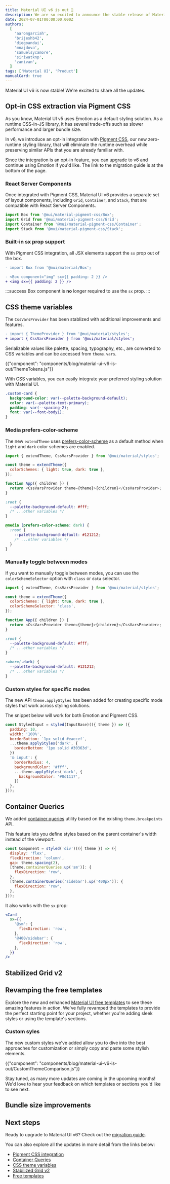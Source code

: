 ```yaml
---
title: Material UI v6 is out 🎉
description: We are so excited to announce the stable release of Material UI v6. It comes with Pigment CSS integration and a lot of improvements.
date: 2024-07-01T00:00:00.000Z
authors:
  [
    'aarongarciah',
    'brijeshb42',
    'diegoandai',
    'mnajdova',
    'samuelsycamore',
    'siriwatknp',
    'zanivan',
  ]
tags: ['Material UI', 'Product']
manualCard: true
---
```


Material UI v6 is now stable! We're excited to share all the updates.

## Opt-in CSS extraction via Pigment CSS

As you know, Material UI v5 uses Emotion as a default styling solution. As a runtime CSS-in-JS library, it has several trade-offs such as slower performance and larger bundle size.

In v6, we introduce an opt-in integration with [Pigment CSS](https://github.com/mui/pigment-css), our new zero-runtime styling library, that will eliminate the runtime overhead while preserving similar APIs that you are already familiar with.

Since the integration is an opt-in feature, you can upgrade to v6 and continue using Emotion if you'd like. The link to the migration guide is at the bottom of the page.

<!-- would be nice if we have a link to a prototype page -->
<!-- a link to Next.js repo that render templates -->

### React Server Components

Once integrated with Pigment CSS, Material UI v6 provides a separate set of layout components, including `Grid`, `Container`, and `Stack`, that are compatible with React Server Components.

```jsx
import Box from '@mui/material-pigment-css/Box';
import Grid from '@mui/material-pigment-css/Grid';
import Container from '@mui/material-pigment-css/Container';
import Stack from '@mui/material-pigment-css/Stack';
```

### Built-in sx prop support

With Pigment CSS integration, all JSX elements support the `sx` prop out of the box.

```diff
- import Box from '@mui/material/Box';

- <Box component="img" sx={{ padding: 2 }} />
+ <img sx={{ padding: 2 }} />
```

:::success
Box component is **no** longer required to use the `sx` prop.
:::

## CSS theme variables

The `CssVarsProvider` has been stablized with additional improvements and features.

```diff
- import { ThemeProvider } from '@mui/material/styles';
+ import { CssVarsProvider } from '@mui/material/styles';
```

Serializable values like palette, spacing, typography, etc., are converted to CSS variables and can be accessed from `theme.vars`.

{{"component": "components/blog/material-ui-v6-is-out/ThemeTokens.js"}}

With CSS variables, you can easily integrate your preferred styling solution with Material UI.

```css title="styles.css"
.custom-card {
  background-color: var(--palette-background-default);
  color: var(--palette-text-primary);
  padding: var(--spacing-2);
  font: var(--font-body1);
}
```

### Media prefers-color-scheme

The new `extendTheme` uses [prefers-color-scheme](https://developer.mozilla.org/en-US/docs/Web/CSS/@media/prefers-color-scheme) as a default method when `light` and `dark` color schemes are enabled.

<codeblock>

```js Theme
import { extendTheme, CssVarsProvider } from '@mui/material/styles';

const theme = extendTheme({
  colorSchemes: { light: true, dark: true },
});

function App({ children }) {
  return <CssVarsProvider theme={theme}>{children}</CssVarsProvider>;
}
```

```css Result
:root {
  --palette-background-default: #fff;
  /* ...other variables */
}

@media (prefers-color-scheme: dark) {
  :root {
    --palette-background-default: #121212;
    /* ...other variables */
  }
}
```

</codeblock>

### Manually toggle between modes

If you want to manually toggle between modes, you can use the `colorSchemeSelector` option with `class` or `data` selector.

<codeblock>

```js Theme
import { extendTheme, CssVarsProvider } from '@mui/material/styles';

const theme = extendTheme({
  colorSchemes: { light: true, dark: true },
  colorSchemeSelector: 'class',
});

function App({ children }) {
  return <CssVarsProvider theme={theme}>{children}</CssVarsProvider>;
}
```

```css Result
:root {
  --palette-background-default: #fff;
  /* ...other variables */
}

:where(.dark) {
  --palette-background-default: #121212;
  /* ...other variables */
}
```

</codeblock>

### Custom styles for specific modes

The new API `theme.applyStyles` has been added for creating specific mode styles that work across styling solutions.

The snippet below will work for both Emotion and Pigment CSS.

```jsx
const StyledInput = styled(InputBase)(({ theme }) => ({
  padding: 10,
  width: '100%',
  borderBottom: `1px solid #eaecef`,
  ...theme.applyStyles('dark', {
    borderBottom: '1px solid #30363d',
  })
  '& input': {
    borderRadius: 4,
    backgroundColor: '#fff',
    ...theme.applyStyles('dark', {
      backgroundColor: '#0d1117',
    })
  },
}));
```

## Container Queries

We added [container queries](https://developer.mozilla.org/en-US/docs/Web/CSS/CSS_containment/Container_queries) utility based on the existing `theme.breakpoints` API.

This feature lets you define styles based on the parent container's width instead of the viewport.

```jsx
const Component = styled('div')(({ theme }) => ({
  display: 'flex',
  flexDirection: 'column',
  gap: theme.spacing(2),
  [theme.containerQueries.up('sm')]: {
    flexDirection: 'row',
  },
  [theme.containerQueries('sidebar').up('400px')]: {
    flexDirection: 'row',
  },
}));
```

It also works with the `sx` prop:

```jsx
<Card
  sx={{
    '@sm': {
      flexDirection: 'row',
    },
    '@400/sidebar': {
      flexDirection: 'row',
    },
  }}
/>
```

## Stabilized Grid v2

## Revamping the free templates

Explore the new and enhanced [Material UI free templates](https://mui.com/material-ui/getting-started/templates/) to see these amazing features in action. We've fully revamped the templates to provide the perfect starting point for your project, whether you're adding sleek styles or using the template's sections.

### Custom syles

The new custom styles we've added allow you to dive into the best approaches for customization or simply copy and paste some stylish elements.

{{"component": "components/blog/material-ui-v6-is-out/CustomThemeComparison.js"}}

Stay tuned, as many more updates are coming in the upcoming months! We'd love to hear your feedback on which templates or sections you'd like to see next.

## Bundle size improvements

## Next steps

Ready to upgrade to Material UI v6? Check out the [migration guide](https://mui.com/guides/migration-v5/).

You can also explore all the updates in more detail from the links below:

- [Pigment CSS integration](/)
- [Container Queries](/)
- [CSS theme variables](/)
- [Stabilized Grid v2](/)
- [Free templates](/)
